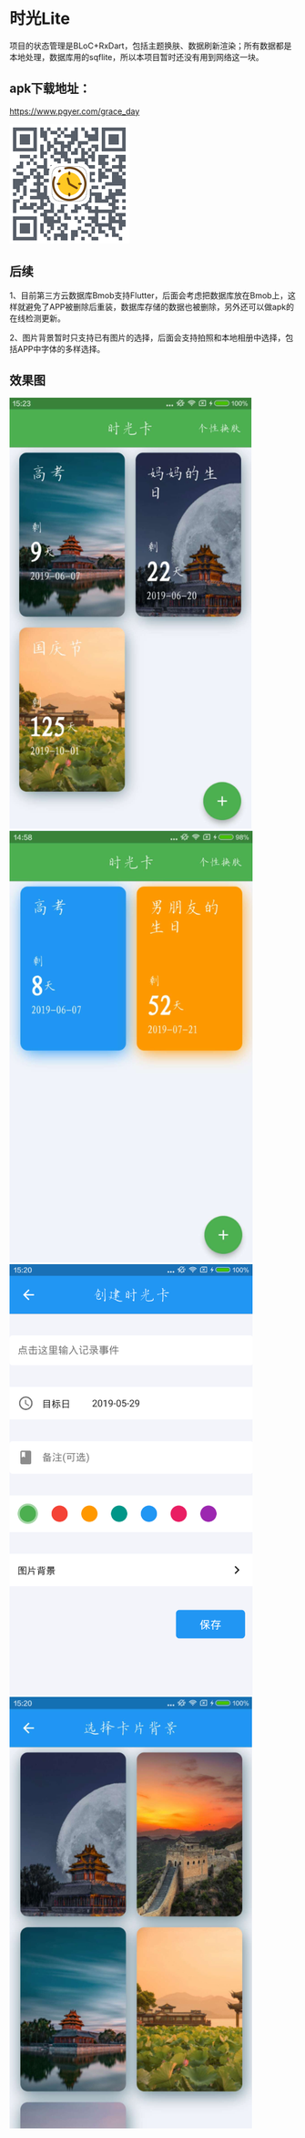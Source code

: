 # 时光Lite

项目的状态管理是BLoC+RxDart，包括主题换肤、数据刷新渲染；所有数据都是本地处理，数据库用的sqflite，所以本项目暂时还没有用到网络这一块。

## apk下载地址：
https://www.pgyer.com/grace_day

![screenshot](./screenshot/download.png)

## 后续
1、目前第三方云数据库Bmob支持Flutter，后面会考虑把数据库放在Bmob上，这样就避免了APP被删除后重装，数据库存储的数据也被删除，另外还可以做apk的在线检测更新。

2、图片背景暂时只支持已有图片的选择，后面会支持拍照和本地相册中选择，包括APP中字体的多样选择。

## 效果图
![screenshot](./screenshot/s1.png) ![screenshot](./screenshot/s2.png)
![screenshot](./screenshot/s3.png) ![screenshot](./screenshot/s4.png)

